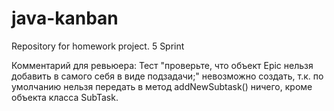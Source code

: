 # java-kanban
Repository for homework project.
5 Sprint

Комментарий для ревьюера:
Тест "проверьте, что объект Epic нельзя добавить в самого себя в виде подзадачи;" невозможно создать, т.к. по умолчанию
нельзя передать в метод addNewSubtask() ничего, кроме объекта класса SubTask.